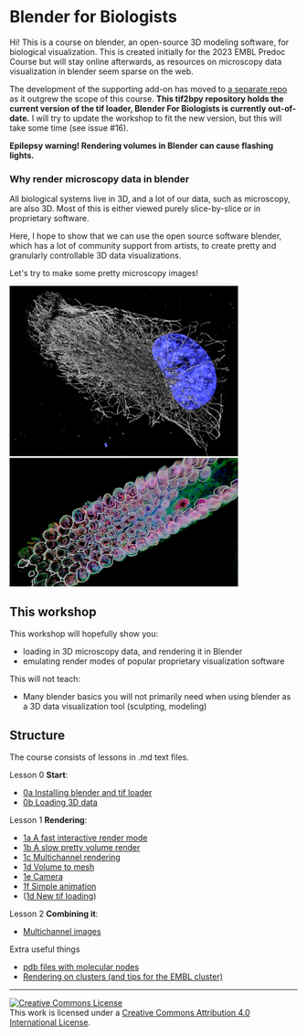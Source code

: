 # Blender for Biologists

Hi! This is a course on blender, an open-source 3D modeling software, for biological visualization. This is created initially for the 2023 EMBL Predoc Course but will stay online afterwards, as resources on microscopy data visualization in blender seem sparse on the web. 

The development of the supporting add-on has moved to [a separate repo](https://github.com/oanegros/tif2bpy) as it outgrew the scope of this course. **This tif2bpy repository holds the current version of the tif loader, Blender For Biologists is currently out-of-date.** I will try to update the workshop to fit the new version, but this will take some time (see issue #16).

**Epilepsy warning! Rendering volumes in Blender can cause flashing lights.**

### Why render microscopy data in blender

All biological systems live in 3D, and a lot of our data, such as microscopy, are also 3D. Most of this is either viewed purely slice-by-slice or in proprietary software. 

Here, I hope to show that we can use the open source software blender, which has a lot of community support from artists, to create pretty and granularly controllable 3D data visualizations.

Let's try to make some pretty microscopy images! 

<img src="./figures/pretty1.png"  width="400"/>
<br>
<img src="./figures/celegans1.png"  width="400"/>


## This workshop

This workshop will hopefully show you:
- loading in 3D microscopy data, and rendering it in Blender
- emulating render modes of popular proprietary visualization software

This will not teach:
- Many blender basics you will not primarily need when using blender as a 3D data visualization tool (sculpting, modeling)

## Structure

The course consists of lessons in .md text files. 

Lesson 0 **Start**:
- [0a Installing blender and tif loader](./lessons/0a_Installing_blender_and_zstacker.md)
- [0b Loading 3D data](./lessons/0b_loading%203D%20data.md)

Lesson 1 **Rendering**: 
- [1a A fast interactive render mode](./lessons/1a_eevee_emission.md)
- [1b A slow pretty volume render](./lessons/1b_cycles_emission_plus_density.md)
- [1c Multichannel rendering](./lessons/1c_multichannel.ms)
- [1d Volume to mesh](./lessons/1d_volume_to_mesh.md)
- [1e Camera](./lessons/1e_camera.md)
- [1f Simple animation](./lessons/1f_animation.md)
- ([1d New tif loading](./lessons/1g_new_tif_loader.md))

Lesson 2 **Combining it**:
- [Multichannel images](./lessons/2_multichannel.md)

Extra useful things
- [pdb files with molecular nodes](./extra_lessons/molecular_nodes.md)
- [Rendering on clusters (and tips for the EMBL cluster)](./extra_lessons/cluster_rendering.md)

---

<a rel="license" href="http://creativecommons.org/licenses/by/4.0/"><img alt="Creative Commons License" style="border-width:0" src="https://i.creativecommons.org/l/by/4.0/88x31.png" /></a><br />This work is licensed under a <a rel="license" href="http://creativecommons.org/licenses/by/4.0/">Creative Commons Attribution 4.0 International License</a>.
